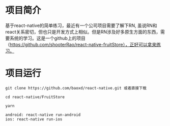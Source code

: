 # 项目简介

基于react-native的简单练习，最近有一个公司项目需要了解下RN, 虽说RN和react关系密切，但也只是开发方式上相似。但是RN涉及好多原生方面的东西，需要系统的学习。这是一个github上的项目（https://github.com/shooterRao/react-native-fruitStore），正好可以拿来练习。

# 项目运行

```
git clone https://github.com/baoxd/react-native.git 或者直接下载

cd react-native/FruitStore

yarn

android: react-native run-android
ios: react-native run-ios
```

